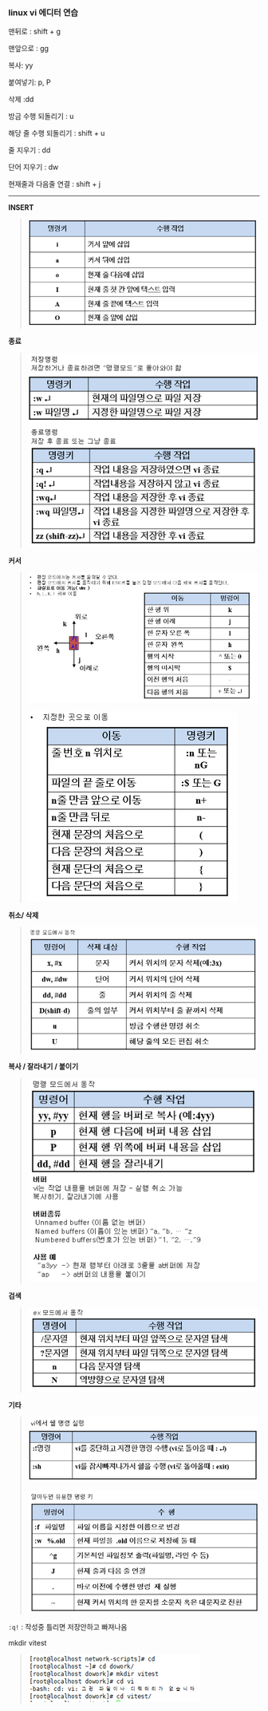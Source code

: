 ### linux vi 에디터 연습

맨뒤로 : shift + g

맨앞으로 : gg

복사: yy

붙여넣기:  p, P

삭제 :dd

방금 수행 되돌리기 : u

해당 줄 수행 되돌리기 : shift + u

줄 지우기 : dd

단어 지우기 : dw

현재줄과 다음줄 연결 : shift + j







---

**INSERT**

> ![1556242529939](assets/1556242529939.png)



**종료**

> ![1556242603502](assets/1556242603502.png)



**커서**

> ![1556242671221](assets/1556242671221.png)
>
> ![1556242688054](assets/1556242688054.png)



**취소/ 삭제**

> ![1556242708495](assets/1556242708495.png)



**복사 / 잘라내기 / 붙이기**

> ![1556242776590](assets/1556242776590.png)



**검색**

> ![1556242789337](assets/1556242789337.png)



**기타**

> ![1556242803368](assets/1556242803368.png)
>
> ![1556242809866](assets/1556242809866.png)
>
> 





`:q!`    :  작성중 틀리면 저장안하고 빠져나옴



mkdir vitest

> ![1556242494039](assets/1556242494039.png)

